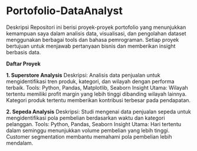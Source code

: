 # Portofolio-DataAnalyst

Deskripsi
Repositori ini berisi proyek-proyek portofolio yang menunjukkan kemampuan saya dalam analisis data, visualisasi, dan pengolahan dataset menggunakan berbagai tools dan bahasa pemrograman. Setiap proyek bertujuan untuk menjawab pertanyaan bisnis dan memberikan insight berbasis data.

**Daftar Proyek**

**1. Superstore Analysis**
Deskripsi: Analisis data penjualan untuk mengidentifikasi tren produk, kategori, dan wilayah dengan performa terbaik.
Tools: Python, Pandas, Matplotlib, Seaborn
Insight Utama:
Wilayah tertentu memiliki profit margin yang lebih tinggi dibanding wilayah lainnya.
Kategori produk tertentu memberikan kontribusi terbesar pada pendapatan.

**2. Sepeda Analysis**
Deskripsi: Studi mengenai data penjualan sepeda untuk mengidentifikasi pola pembelian berdasarkan waktu dan kategori pelanggan.
Tools: Python, Pandas, Seaborn
Insight Utama:
Hari tertentu dalam seminggu menunjukkan volume pembelian yang lebih tinggi.
Customer segmentation membantu memahami pola pembelian lebih mendalam.
